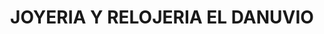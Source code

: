 ---
title: "JOYERIA Y RELOJERIA EL DANUVIO"
url: /socorro/joyeria-y-relojeria-el-danuvio/
shop: Schmuck
---